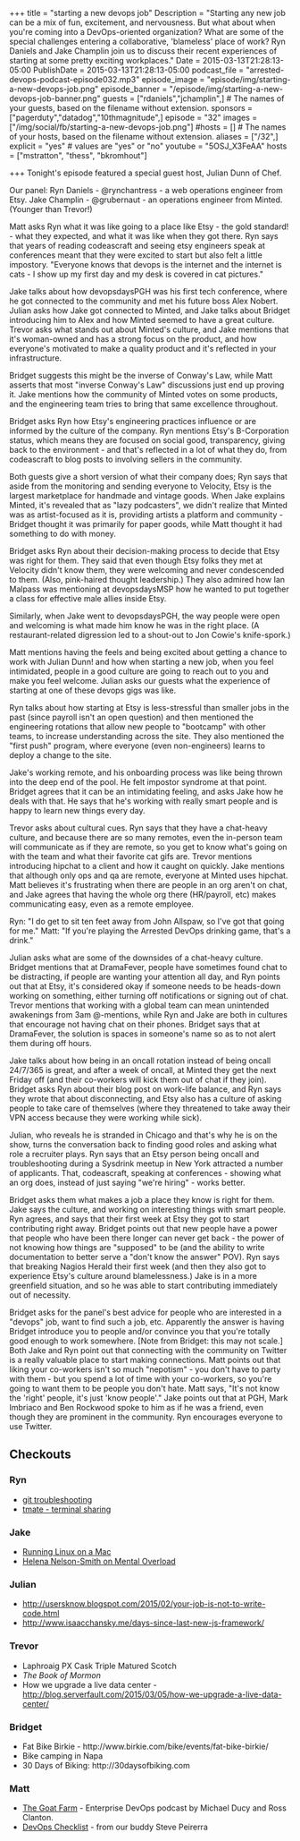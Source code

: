 +++
title = "starting a new devops job"
Description = "Starting any new job can be a mix of fun, excitement, and nervousness. But what about when you're coming into a DevOps-oriented organization? What are some of the special challenges entering a collaborative, 'blameless' place of work? Ryn Daniels and Jake Champlin join us to discuss their recent experiences of starting at some pretty exciting workplaces."
Date = 2015-03-13T21:28:13-05:00
PublishDate = 2015-03-13T21:28:13-05:00
podcast_file = "arrested-devops-podcast-episode032.mp3"
episode_image = "episode/img/starting-a-new-devops-job.png"
episode_banner = "/episode/img/starting-a-new-devops-job-banner.png"
guests = ["rdaniels","jchamplin",] # The names of your guests, based on the filename without extension.
sponsors = ["pagerduty","datadog","10thmagnitude",]
episode = "32"
images = ["/img/social/fb/starting-a-new-devops-job.png"]
#hosts = [] # The names of your hosts, based on the filename without extension.
aliases = ["/32",]
explicit = "yes" # values are "yes" or "no"
youtube = "5OSJ_X3FeAA"
hosts = ["mstratton", "thess", "bkromhout"]

+++
Tonight's episode featured a special guest host, Julian Dunn of Chef.

Our panel:
Ryn Daniels - @rynchantress - a web operations engineer from Etsy.
Jake Champlin - @grubernaut - an operations engineer from Minted. (Younger than Trevor!)

Matt asks Ryn what it was like going to a place like Etsy - the gold standard! - what they expected, and what it was like when they got there. Ryn says that years of reading codeascraft and seeing etsy engineers speak at conferences meant that they were excited to start but also felt a little impostory. "Everyone knows that devops is the internet and the internet is cats - I show up my first day and my desk is covered in cat pictures."

Jake talks about how devopsdaysPGH was his first tech conference, where he got connected to the community and met his future boss Alex Nobert. Julian asks how Jake got connected to Minted, and Jake talks about Bridget introducing him to Alex and how Minted seemed to have a great culture. Trevor asks what stands out about Minted's culture, and Jake mentions that it's woman-owned and has a strong focus on the product, and how everyone's motivated to make a quality product and it's reflected in your infrastructure.

Bridget suggests this might be the inverse of Conway's Law, while Matt asserts that most "inverse Conway's Law" discussions just end up proving it. Jake mentions how the community of Minted votes on some products, and the engineering team tries to bring that same excellence throughout.

Bridget asks Ryn how Etsy's engineering practices influence or are informed by the culture of the company. Ryn mentions Etsy's B-Corporation status, which means they are focused on social good, transparency, giving back to the environment - and that's reflected in a lot of what they do, from codeascraft to blog posts to involving sellers in the community.

Both guests give a short version of what their company does; Ryn says that aside from the monitoring and sending everyone to Velocity, Etsy is the largest marketplace for handmade and vintage goods. When Jake explains Minted, it's revealed that as "lazy podcasters", we didn't realize that Minted was as artist-focused as it is, providing artists a platform and community - Bridget thought it was primarily for paper goods, while Matt thought it had something to do with money.

Bridget asks Ryn about their decision-making process to decide that Etsy was right for them. They said that even though Etsy folks they met at Velocity didn't know them, they were welcoming and never condescended to them. (Also, pink-haired thought leadership.) They also admired how Ian Malpass was mentioning at devopsdaysMSP how he wanted to put together a class for effective male allies inside Etsy.

Similarly, when Jake went to devopsdaysPGH, the way people were open and welcoming is what made him know he was in the right place. (A restaurant-related digression led to a shout-out to Jon Cowie's knife-spork.)

Matt mentions having the feels and being excited about getting a chance to work with Julian Dunn! and how when starting a new job, when you feel intimidated, people in a good culture are going to reach out to you and make you feel welcome. Julian asks our guests what the experience of starting at one of these devops gigs was like.

Ryn talks about how starting at Etsy is less-stressful than smaller jobs in the past (since payroll isn't an open question) and then mentioned the engineering rotations that allow new people to "bootcamp" with other teams, to increase understanding across the site. They also mentioned the "first push" program, where everyone (even non-engineers) learns to deploy a change to the site.

Jake's working remote, and his onboarding process was like being thrown into the deep end of the pool. He felt impostor syndrome at that point. Bridget agrees that it can be an intimidating feeling, and asks Jake how he deals with that. He says that he's working with really smart people and is happy to learn new things every day.

Trevor asks about cultural cues. Ryn says that they have a chat-heavy culture, and because there are so many remotes, even the in-person team will communicate as if they are remote, so you get to know what's going on with the team and what their favorite cat gifs are. Trevor mentions introducing hipchat to a client and how it caught on quickly. Jake mentions that although only ops and qa are remote, everyone at Minted uses hipchat. Matt believes it's frustrating when there are people in an org aren't on chat, and Jake agrees that having the whole org there (HR/payroll, etc) makes communicating easy, even as a remote employee.

Ryn: "I do get to sit ten feet away from John Allspaw, so I've got that going for me."
Matt: "If you're playing the Arrested DevOps drinking game, that's a drink."

Julian asks what are some of the downsides of a chat-heavy culture. Bridget mentions that at DramaFever, people have sometimes found chat to be distracting, if people are wanting your attention all day, and Ryn points out that at Etsy, it's considered okay if someone needs to be heads-down working on something, either turning off notifications or signing out of chat. Trevor mentions that working with a global team can mean unintended awakenings from 3am @-mentions, while Ryn and Jake are both in cultures that encourage not having chat on their phones. Bridget says that at DramaFever, the solution is spaces in someone's name so as to not alert them during off hours.

Jake talks about how being in an oncall rotation instead of being oncall 24/7/365 is great, and after a week of oncall, at Minted they get the next Friday off (and their co-workers will kick them out of chat if they join). Bridget asks Ryn about their blog post on work-life balance, and Ryn says they wrote that about disconnecting, and Etsy also has a culture of asking people to take care of themselves (where they threatened to take away their VPN access because they were working while sick).

Julian, who reveals he is stranded in Chicago and that's why he is on the show, turns the conversation back to finding good roles and asking what role a recruiter plays. Ryn says that an Etsy person being oncall and troubleshooting during a Sysdrink meetup in New York attracted a number of applicants. That, codeascraft, speaking at conferences - showing what an org does, instead of just saying "we're hiring" - works better.

Bridget asks them what makes a job a place they know is right for them. Jake says the culture, and working on interesting things with smart people. Ryn agrees, and says that their first week at Etsy they got to start contributing right away. Bridget points out that new people have a power that people who have been there longer can never get back - the power of not knowing how things are "supposed" to be (and the ability to write documentation to better serve a "don't know the answer" POV). Ryn says that breaking Nagios Herald their first week (and then they also got to experience Etsy's culture around blamelessness.) Jake is in a more greenfield situation, and so he was able to start contributing immediately out of necessity.

Bridget asks for the panel's best advice for people who are interested in a "devops" job, want to find such a job, etc. Apparently the answer is having Bridget introduce you to people and/or convince you that you're totally good enough to work somewhere. [Note from Bridget: this may not scale.] Both Jake and Ryn point out that connecting with the community on Twitter is a really valuable place to start making connections. Matt points out that liking your co-workers isn't so much "nepotism" - you don't have to party with them - but you spend a lot of time with your co-workers, so you're going to want them to be people you don't hate. Matt says, "It's not know the 'right' people, it's just 'know people'." Jake points out that at PGH, Mark Imbriaco and Ben Rockwood spoke to him as if he was a friend, even though they are prominent in the community. Ryn encourages everyone to use Twitter.
<h2>Checkouts</h2>
<h3>Ryn</h3>
<ul>
	<li><a href="http://ibrokegit.com/" target="_blank">git troubleshooting</a></li>
	<li><a href="http://tmate.io/" target="_blank">tmate - terminal sharing</a></li>
</ul>
<h3>Jake</h3>
<ul>
	<li><a href="http://blog.jessfraz.com/posts/linux-on-mac.html" target="_blank">Running Linux on a Mac</a></li>
	<li><a href="http://www.agilesysadmin.net/mental-overload" target="_blank">Helena Nelson-Smith on Mental Overload</a></li>
</ul>
<h3>Julian</h3>
<ul>
	<li><a href="http://usersknow.blogspot.com/2015/02/your-job-is-not-to-write-code.html" target="_blank">http://usersknow.blogspot.com/2015/02/your-job-is-not-to-write-code.html</a></li>
	<li><a href="http://www.isaacchansky.me/days-since-last-new-js-framework/" target="_blank">http://www.isaacchansky.me/days-since-last-new-js-framework/</a></li>
</ul>
<h3>Trevor</h3>
<ul>
	<li>Laphroaig PX Cask Triple Matured Scotch</li>
	<li><em>The Book of Mormon</em></li>
	<li>How we upgrade a live data center - <a href="http://blog.serverfault.com/2015/03/05/how-we-upgrade-a-live-data-center/" target="_blank">http://blog.serverfault.com/2015/03/05/how-we-upgrade-a-live-data-center/</a></li>
</ul>
<h3>Bridget</h3>
<ul>
	<li>Fat Bike Birkie - http://www.birkie.com/bike/events/fat-bike-birkie/</li>
	<li>Bike camping in Napa</li>
	<li>30 Days of Biking: http://30daysofbiking.com</li>
</ul>
<h3>Matt</h3>
<ul>
	<li><a href="http://goatcan.do" target="_blank">The Goat Farm</a> - Enterprise DevOps podcast by Michael Ducy and Ross Clanton.</li>
	<li><a href="http://devopschecklist.com" target="_blank">DevOps Checklist</a> - from our buddy Steve Peirerra</li>
</ul>
